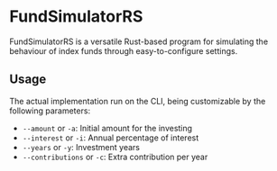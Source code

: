 # FundSimulatorRS
FundSimulatorRS is a versatile Rust-based program for simulating the behaviour of index funds through easy-to-configure settings.

## Usage
The actual implementation run on the CLI, being customizable by the following parameters:
- `--amount` or `-a`: Initial amount for the investing
- `--interest` or `-i`: Annual percentage of interest
- `--years` or `-y`: Investment years
- `--contributions` or `-c`: Extra contribution per year

